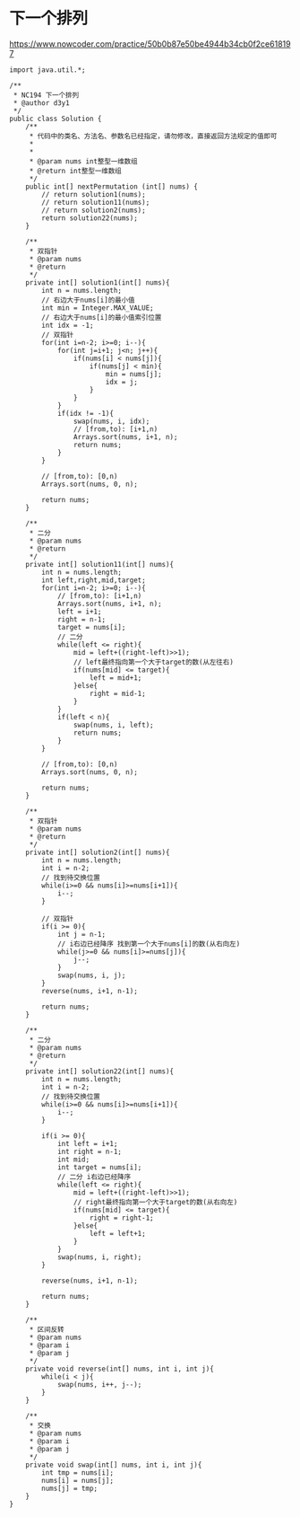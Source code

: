 # 下一个排列
https://www.nowcoder.com/practice/50b0b87e50be4944b34cb0f2ce618197

    import java.util.*;
    
    /**
     * NC194 下一个排列
     * @author d3y1
     */
    public class Solution {
        /**
         * 代码中的类名、方法名、参数名已经指定，请勿修改，直接返回方法规定的值即可
         *
         *
         * @param nums int整型一维数组
         * @return int整型一维数组
         */
        public int[] nextPermutation (int[] nums) {
            // return solution1(nums);
            // return solution11(nums);
            // return solution2(nums);
            return solution22(nums);
        }
    
        /**
         * 双指针
         * @param nums
         * @return
         */
        private int[] solution1(int[] nums){
            int n = nums.length;
            // 右边大于nums[i]的最小值
            int min = Integer.MAX_VALUE;
            // 右边大于nums[i]的最小值索引位置
            int idx = -1;
            // 双指针
            for(int i=n-2; i>=0; i--){
                for(int j=i+1; j<n; j++){
                    if(nums[i] < nums[j]){
                        if(nums[j] < min){
                            min = nums[j];
                            idx = j;
                        }
                    }
                }
                if(idx != -1){
                    swap(nums, i, idx);
                    // [from,to): [i+1,n)
                    Arrays.sort(nums, i+1, n);
                    return nums;
                }
            }
    
            // [from,to): [0,n)
            Arrays.sort(nums, 0, n);
    
            return nums;
        }
    
        /**
         * 二分
         * @param nums
         * @return
         */
        private int[] solution11(int[] nums){
            int n = nums.length;
            int left,right,mid,target;
            for(int i=n-2; i>=0; i--){
                // [from,to): [i+1,n)
                Arrays.sort(nums, i+1, n);
                left = i+1;
                right = n-1;
                target = nums[i];
                // 二分
                while(left <= right){
                    mid = left+((right-left)>>1);
                    // left最终指向第一个大于target的数(从左往右)
                    if(nums[mid] <= target){
                        left = mid+1;
                    }else{
                        right = mid-1;
                    }
                }
                if(left < n){
                    swap(nums, i, left);
                    return nums;
                }
            }
    
            // [from,to): [0,n)
            Arrays.sort(nums, 0, n);
    
            return nums;
        }
    
        /**
         * 双指针
         * @param nums
         * @return
         */
        private int[] solution2(int[] nums){
            int n = nums.length;
            int i = n-2;
            // 找到待交换位置
            while(i>=0 && nums[i]>=nums[i+1]){
                i--;
            }
            
            // 双指针
            if(i >= 0){
                int j = n-1;
                // i右边已经降序 找到第一个大于nums[i]的数(从右向左)
                while(j>=0 && nums[i]>=nums[j]){
                    j--;
                }
                swap(nums, i, j);
            }
            reverse(nums, i+1, n-1);
    
            return nums;
        }
    
        /**
         * 二分
         * @param nums
         * @return
         */
        private int[] solution22(int[] nums){
            int n = nums.length;
            int i = n-2;
            // 找到待交换位置
            while(i>=0 && nums[i]>=nums[i+1]){
                i--;
            }
            
            if(i >= 0){
                int left = i+1;
                int right = n-1;
                int mid;
                int target = nums[i];
                // 二分 i右边已经降序
                while(left <= right){
                    mid = left+((right-left)>>1);
                    // right最终指向第一个大于target的数(从右向左)
                    if(nums[mid] <= target){
                        right = right-1;
                    }else{
                        left = left+1;
                    }
                }
                swap(nums, i, right);
            }
            
            reverse(nums, i+1, n-1);
    
            return nums;
        }
    
        /**
         * 区间反转
         * @param nums
         * @param i
         * @param j
         */
        private void reverse(int[] nums, int i, int j){
            while(i < j){
                swap(nums, i++, j--);
            }
        }
    
        /**
         * 交换
         * @param nums
         * @param i
         * @param j
         */
        private void swap(int[] nums, int i, int j){
            int tmp = nums[i];
            nums[i] = nums[j];
            nums[j] = tmp;
        }
    }
    


